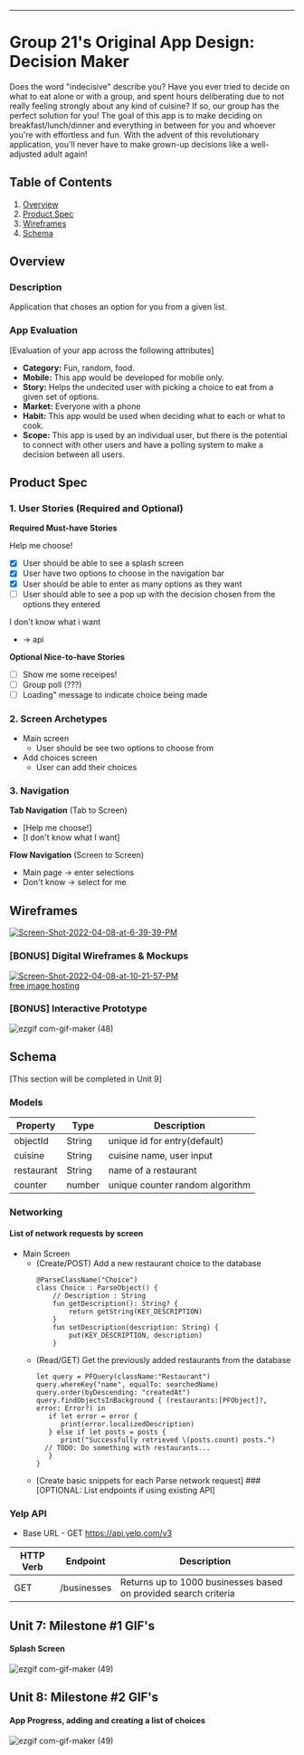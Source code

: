 

---
Group 21's Original App Design: Decision Maker
===
Does the word "indecisive" describe you? Have you ever tried to decide on what to eat alone or with a group, and spent hours deliberating due to not really feeling strongly about any kind of cuisine? If so, our group has the perfect solution for you! The goal of this app is to make deciding on breakfast/lunch/dinner and everything in between for you and whoever you're with effortless and fun. With the advent of this revolutionary application, you'll never have to make grown-up decisions like a well-adjusted adult again!

## Table of Contents
1. [Overview](#Overview)
1. [Product Spec](#Product-Spec)
1. [Wireframes](#Wireframes)
2. [Schema](#Schema)

## Overview
### Description
Application that choses an option for you from a given list.

### App Evaluation
[Evaluation of your app across the following attributes]
- **Category:** Fun, random, food.
- **Mobile:** This app would be developed for mobile only.
- **Story:** Helps the undecited user with picking a choice to eat from a given set of options.
- **Market:** Everyone with a phone
- **Habit:** This app would be used when deciding what to each or what to cook.
- **Scope:** This app is used by an individual user, but there is the potential to connect with other users and have a polling system to make a decision between all users.

## Product Spec

### 1. User Stories (Required and Optional)

**Required Must-have Stories**

Help me choose!
- [X] User should be able to see a splash screen
- [X] User have two options to choose in the navigation bar 
- [X] User should be able to enter as many options as they want
- [ ] User should able to see a pop up with the decision chosen from the options they entered

I don't know what i want
* -> api


**Optional Nice-to-have Stories**


- [ ] Show me some receipes!
- [ ] Group poll (???)
- [ ] Loading" message to indicate choice being made

### 2. Screen Archetypes

* Main screen
  * User should be see two options to choose from 
* Add choices screen
  * User can add their choices 

### 3. Navigation

**Tab Navigation** (Tab to Screen)

* [Help me choose!]
* [I don't know what I want]


**Flow Navigation** (Screen to Screen)

* Main page -> enter selections
* Don't know -> select for me


## Wireframes


<a href="https://ibb.co/Qfchvcs"><img src="https://i.ibb.co/Dtbmfb3/Screen-Shot-2022-04-08-at-6-39-39-PM.png" alt="Screen-Shot-2022-04-08-at-6-39-39-PM" border="0"></a>



### [BONUS] Digital Wireframes & Mockups

<a href="https://ibb.co/tJHh6q7"><img src="https://i.ibb.co/9rpv0bF/Screen-Shot-2022-04-08-at-10-21-57-PM.png" alt="Screen-Shot-2022-04-08-at-10-21-57-PM" border="0"></a><br /><a target='_blank' href='https://imgbb.com/'>free image hosting</a><br />

### [BONUS] Interactive Prototype

![ezgif com-gif-maker (48)](https://user-images.githubusercontent.com/73797804/162553283-d1147a08-d835-439f-8331-a416caaccdc7.gif)

## Schema
[This section will be completed in Unit 9]
### Models

| Property | Type     | Description |
| -------- | -------- | --------    | 
| objectId | String   | unique id for entry(default) |     
| cuisine  | String   | cuisine name, user input     |
| restaurant| String  | name of a restaurant         |
| counter   | number  | unique counter random algorithm| 

### Networking
#### List of network requests by screen

- Main Screen
  - (Create/POST) Add a new restaurant choice to the database
      ```
      @ParseClassName("Choice")
      class Choice : ParseObject() {
          // Description : String
          fun getDescription(): String? {
              return getString(KEY_DESCRIPTION)
          }
          fun setDescription(description: String) {
              put(KEY_DESCRIPTION, description)
          }
      ```
  - (Read/GET)  Get the previously added restaurants from the database
      ```
      let query = PFQuery(className:"Restaurant")
      query.whereKey("name", equalTo: searchedName)
      query.order(byDescending: "createdAt")
      query.findObjectsInBackground { (restaurants:[PFObject]?, error: Error?) in
         if let error = error { 
            print(error.localizedDescription)
         } else if let posts = posts {
            print("Successfully retrieved \(posts.count) posts.")
        // TODO: Do something with restaurants...
         }
      }
      ```
  - [Create basic snippets for each Parse network request]
###[OPTIONAL: List endpoints if using existing API]


### Yelp API
- Base URL - GET https://api.yelp.com/v3


| HTTP Verb | Endpoint | Description |
| --------- | -------- | --------------------------------------------------------------- |
| GET       | /businesses | Returns up to 1000 businesses based on provided search criteria |

## Unit 7: Milestone #1 GIF's 

#### Splash Screen


![ezgif com-gif-maker (49)](https://user-images.githubusercontent.com/73797804/163660214-aee0bad9-85bf-49c0-8638-bca271ec4c63.gif)

## Unit 8: Milestone #2 GIF's 

#### App Progress, adding and creating a list of choices 


![ezgif com-gif-maker (49)](https://user-images.githubusercontent.com/73797804/163660214-aee0bad9-85bf-49c0-8638-bca271ec4c63.gif)
